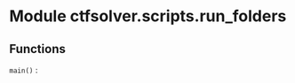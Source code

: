 Module ctfsolver.scripts.run_folders
====================================

Functions
---------

`main()`
: